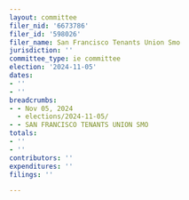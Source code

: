 ```yaml
---
layout: committee
filer_nid: '6673786'
filer_id: '598026'
filer_name: San Francisco Tenants Union Smo
jurisdiction: ''
committee_type: ie committee
election: '2024-11-05'
dates:
- ''
- ''
breadcrumbs:
- - Nov 05, 2024
  - elections/2024-11-05/
- - SAN FRANCISCO TENANTS UNION SMO
totals:
- ''
- ''
contributors: ''
expenditures: ''
filings: ''

---
```


